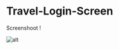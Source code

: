 # Travel-Login-Screen

Screenshoot !

![alt](https://github.com/rizfa-is/myPict/blob/master/travelloginscreen.jpg)
